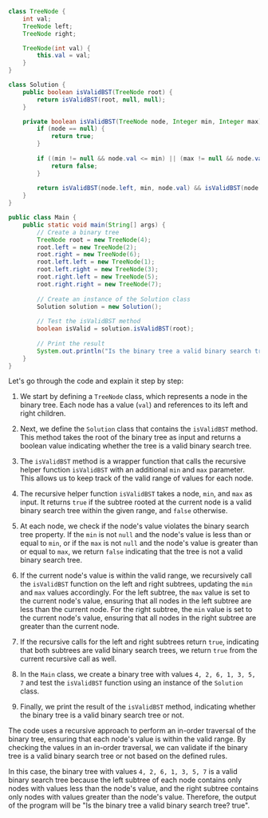 

```java
class TreeNode {
    int val;
    TreeNode left;
    TreeNode right;

    TreeNode(int val) {
        this.val = val;
    }
}

class Solution {
    public boolean isValidBST(TreeNode root) {
        return isValidBST(root, null, null);
    }

    private boolean isValidBST(TreeNode node, Integer min, Integer max) {
        if (node == null) {
            return true;
        }
        
        if ((min != null && node.val <= min) || (max != null && node.val >= max)) {
            return false;
        }
        
        return isValidBST(node.left, min, node.val) && isValidBST(node.right, node.val, max);
    }
}

public class Main {
    public static void main(String[] args) {
        // Create a binary tree
        TreeNode root = new TreeNode(4);
        root.left = new TreeNode(2);
        root.right = new TreeNode(6);
        root.left.left = new TreeNode(1);
        root.left.right = new TreeNode(3);
        root.right.left = new TreeNode(5);
        root.right.right = new TreeNode(7);
        
        // Create an instance of the Solution class
        Solution solution = new Solution();
        
        // Test the isValidBST method
        boolean isValid = solution.isValidBST(root);
        
        // Print the result
        System.out.println("Is the binary tree a valid binary search tree? " + isValid);
    }
}
```

Let's go through the code and explain it step by step:

1. We start by defining a `TreeNode` class, which represents a node in the binary tree. Each node has a value (`val`) and references to its left and right children.

2. Next, we define the `Solution` class that contains the `isValidBST` method. This method takes the root of the binary tree as input and returns a boolean value indicating whether the tree is a valid binary search tree.

3. The `isValidBST` method is a wrapper function that calls the recursive helper function `isValidBST` with an additional `min` and `max` parameter. This allows us to keep track of the valid range of values for each node.

4. The recursive helper function `isValidBST` takes a node, `min`, and `max` as input. It returns `true` if the subtree rooted at the current node is a valid binary search tree within the given range, and `false` otherwise.

5. At each node, we check if the node's value violates the binary search tree property. If the `min` is not `null` and the node's value is less than or equal to `min`, or if the `max` is not `null` and the node's value is greater than or equal to `max`, we return `false` indicating that the tree is not a valid binary search tree.

6. If the current node's value is within the valid range, we recursively call the `isValidBST` function on the left and right subtrees, updating the `min` and `max` values accordingly. For the left subtree, the `max` value is set to the current node's value, ensuring that all nodes in the left subtree are less than the current node. For the right subtree, the `min` value is set to the current node's value, ensuring that all nodes in the right subtree are greater than the current node.

7. If the recursive calls for the left and right subtrees return `true`, indicating that both subtrees are valid binary search trees, we return `true` from the current recursive call as well.

8. In the `Main` class, we create a binary tree with values `4, 2, 6, 1, 3, 5, 7` and test the `isValidBST` function using an instance of the `Solution` class.

9. Finally, we print the result of the `isValidBST` method, indicating whether the binary tree is a valid binary search tree or not.

The code uses a recursive approach to perform an in-order traversal of the binary tree, ensuring that each node's value is within the valid range. By checking the values in an in-order traversal, we can validate if the binary tree is a valid binary search tree or not based on the defined rules.

In this case, the binary tree with values `4, 2, 6, 1, 3, 5, 7` is a valid binary search tree because the left subtree of each node contains only nodes with values less than the node's value, and the right subtree contains only nodes with values greater than the node's value. Therefore, the output of the program will be "Is the binary tree a valid binary search tree? true".
